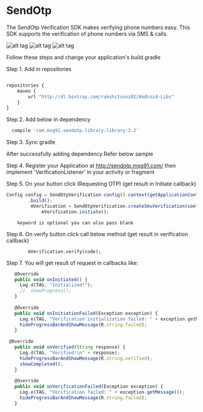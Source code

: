 # SendOtp
The SendOtp Verification SDK makes verifying phone numbers easy. This SDK supports the verification of phone numbers via SMS &amp; calls.

![alt tag](https://cloud.githubusercontent.com/assets/8371249/13195073/bcf22e40-d7cd-11e5-9891-f1f656d9ff45.png)
![alt tag](https://cloud.githubusercontent.com/assets/8371249/13195074/bcf257f8-d7cd-11e5-970e-78ee034df112.png)
![alt tag](https://cloud.githubusercontent.com/assets/8371249/13195075/bcf7b6b2-d7cd-11e5-8e58-0a0c8e8849de.png)

Follow these steps and change your application's build.gradle


Step 1. Add in repositories 
```javascript

repositories {
    maven {
        url "http://dl.bintray.com/rakshitsoni02/Android-Libs"
    }
}
 ```

Step 2. Add below in dependency
 ```javascript
   compile 'com.msg91.sendotp.library:library:2.2'
```

Step 3. Sync gradle

After successfully adding dependency Refer below sample 

Step 4. Register your Application at http://sendotp.msg91.com/ then implement 'VerificationListener'
        in your activity or fragment
        

Step 5. On your button click (Requesting OTP) (get result in Initiate callback)
```javascript
Config config = SendOtpVerification.config().context(getApplicationContext())
        .build();
         mVerification = SendOtpVerification.createSmsVerification(config, phoneNumber, this, countryCode, KEYWORD);
             mVerification.initiate();
```     
        keyword is optional you can also pass blank
        
Step 6. On verify button click call below method (get result in verification callback)

            mVerification.verify(code); 
        
Step 7. You will get result of request in callbacks like:

```javascript
   @Override
   public void onInitiated() {
     Log.d(TAG, "Initialized!");
     //  showProgress();
   }
 
   @Override
   public void onInitiationFailed(Exception exception) {
     Log.e(TAG, "Verification initialization failed: " + exception.getMessage());
     hideProgressBarAndShowMessage(R.string.failed);
   }
 
 @Override
   public void onVerified(String response) {
     Log.d(TAG, "Verified!\n" + response);
     hideProgressBarAndShowMessage(R.string.verified);
     showCompleted();
   }
 
   @Override
   public void onVerificationFailed(Exception exception) {
     Log.e(TAG, "Verification failed: " + exception.getMessage());
     hideProgressBarAndShowMessage(R.string.failed);
   }




